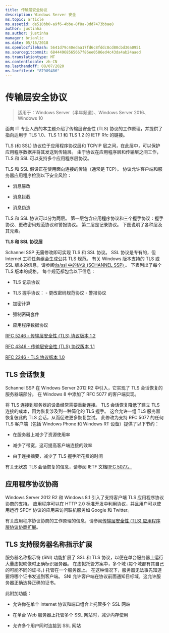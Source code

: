 ```yaml
---
title: 传输层安全协议
description: Windows Server 安全
ms.topic: article
ms.assetid: de510bb0-a9f6-4bbe-8f8a-8dd7473bbae8
author: justinha
ms.author: justinha
manager: brianlic
ms.date: 05/16/2018
ms.openlocfilehash: 5641d79c40edaa17fd6c8fddc8cd80cbd30a0951
ms.sourcegitcommit: 68444968565667f86ee0586ed4c43da4ab24aaed
ms.translationtype: MT
ms.contentlocale: zh-CN
ms.lasthandoff: 08/07/2020
ms.locfileid: "87989486"
---
```

# <a name="transport-layer-security-protocol"></a>传输层安全协议

>适用于：Windows Server（半年频道）、Windows Server 2016、Windows 10

面向 IT 专业人员的本主题介绍了传输层安全性 (TLS) 协议的工作原理，并提供了指向适用于 TLS 1.0、TLS 1.1 和 TLS 1.2 的 IETF Rfc 的链接。

TLS (和 SSL) 协议位于应用程序协议层和 TCP/IP 层之间，在此层中，可以保护应用程序数据并将其发送到传输层。 由于协议在应用程序层和传输层之间工作，TLS 和 SSL 可以支持多个应用程序层协议。

TLS 和 SSL 假设正在使用面向连接的传输（通常是 TCP）。 协议允许客户端和服务器应用程序检测以下安全风险：

-   消息篡改

-   消息拦截

-   消息伪造

TLS 和 SSL 协议可以分为两层。 第一层包含应用程序协议和三个握手协议：握手协议、更改密码规范协议和警报协议。 第二层是记录协议。 下图说明了各种层及其元素。

**TLS 和 SSL 协议层**


Schannel SSP 无需修改即可实现 TLS 和 SSL 协议。 SSL 协议是专有的，但 Internet 工程任务组会生成公共 TLS 规范。 有关 Windows 版本支持的 TLS 或 SSL 版本的信息，请参阅[tls/ssl 中的协议 (SCHANNEL SSP) ](/windows/win32/secauthn/protocols-in-tls-ssl--schannel-ssp-)。 下表列出了每个 TLS 版本的规格。 每个规范都包含以下信息：

-   TLS 记录协议

-   TLS 握手协议： \- 更改密码规范协议 \- 警报协议

-   加密计算

-   强制密码套件

-   应用程序数据协议

[RFC 5246 - 传输层安全性 (TLS) 协议版本 1.2](http://tools.ietf.org/html/rfc5246)

[RFC 4346 - 传输层安全性 (TLS) 协议版本 1.1](http://tools.ietf.org/html/rfc4346)

[RFC 2246 - TLS 协议版本 1.0](http://tools.ietf.org/html/rfc2246)

## <a name="tls-session-resumption"></a><a name="BKMK_SessionResumption"></a>TLS 会话恢复
Schannel SSP 在 Windows Server 2012 R2 中引入，它实现了 TLS 会话恢复的服务器端部分。 在 Windows 8 中添加了 RFC 5077 的客户端实现。

将 TLS 连接到服务器的设备经常需要重新连接。 TLS 会话恢复降低了建立 TLS 连接的成本，因为恢复涉及到一种简化的 TLS 握手。 这会允许一组 TLS 服务器恢复彼此的 TLS 会话，从而促进更多恢复尝试。 此修改为支持 RFC 5077 的任何 TLS 客户端（包括 Windows Phone 和 Windows RT 设备）提供了以下节约：

-   在服务器上减少了资源使用率

-   减少了带宽，这可提高客户端连接的效率

-   由于连接摘要，减少了 TLS 握手所花费的时间

有关无状态 TLS 会话恢复的信息，请参阅 IETF 文档[RFC 5077。](http://www.ietf.org/rfc/rfc5077)

## <a name="application-protocol-negotiation"></a><a name="BKMK_AppProtocolNego"></a>应用程序协议协商
 Windows Server 2012 R2 和 Windows 8.1 引入了支持客户端 TLS 应用程序协议协商的支持。 应用程序可以在 HTTP 2.0 标准开发中利用协议，并且用户可以使用运行 SPDY 协议的应用来访问联机服务如 Google 和 Twitter。

有关应用程序协议协商的工作原理的信息，请参阅[传输层安全性 (TLS) 应用程序层协议协商扩展](http://tools.ietf.org/search/draft-ietf-tls-applayerprotoneg-05)。

## <a name="tls-support-for-server-name-indication-extensions"></a><a name="BKMK_SNI"></a>TLS 支持服务器名称指示扩展
服务器名称指示符 (SNI) 功能扩展了 SSL 和 TLS 协议，以便在单台服务器上运行大量虚拟映像时正确标识服务器。 在虚拟托管方案中，多个域 (每个域都有其自己的可能不同的证书，) 托管在一个服务器上。 在这种情况下，服务器无法事先知道要将哪个证书发送到客户端。 SNI 允许客户端在协议前面通知目标域，这允许服务器正确选择正确的证书。

此附加功能：

-   允许你在单个 Internet 协议和端口组合上托管多个 SSL 网站

-   在单台 Web 服务器上托管多个 SSL 网站时，减少内存使用

-   允许多个用户同时连接到 SSL 网站